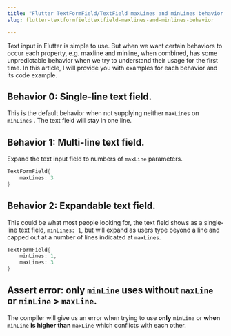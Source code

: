 ```yaml
---
title: "Flutter TextFormField/TextField maxLines and minLines behavior."
slug: flutter-textformfieldtextfield-maxlines-and-minlines-behavior

---
```


Text input in Flutter is simple to use. But when we want certain behaviors to occur each property, e.g. maxline and minline, when combined, has some unpredictable behavior when we try to understand their usage for the first time. In this article, I will provide you with examples for each behavior and its code example.

## Behavior 0: Single-line text field.

This is the default behavior when not supplying neither `maxLines` on `minLines` . The text field will stay in one line.

## Behavior 1: Multi-line text field.

Expand the text input field to numbers of `maxLine` parameters.

```dart
TextFormField{
    maxLines: 3
}
```

## Behavior 2: Expandable text field.

This could be what most people looking for, the text field shows as a single-line text field, `minLines: 1`, but will expand as users type beyond a line and capped out at a number of lines indicated at `maxLines`.

```dart
TextFormField{
    minLines: 1,
    maxLines: 3
}
```

## Assert error: only `minLine` uses without `maxLine` or `minLine` &gt; `maxLine`.

The compiler will give us an error when trying to use **only** `minLine` or **when** `minLine` **is higher than** `maxLine` which conflicts with each other.